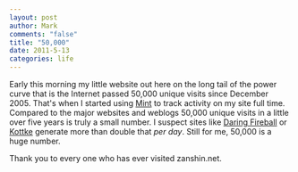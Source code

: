 ```yaml
--- 
layout: post
author: Mark
comments: "false"
title: "50,000"
date: 2011-5-13
categories: life
---
```

Early this morning my little website out here on the long tail of the power curve that is the Internet passed 50,000 unique visits since December 2005. That's when I started using <a title="Mint" href="http://haveamint.com">Mint</a> to track activity on my site full time. Compared to the major websites and weblogs 50,000 unique visits in a little over five years is truly a small number. I suspect sites like <a href="http://daringfireball.net/" title="Daring Fireball">Daring Fireball</a> or <a href="http://kottke.org/" title="Kottke">Kottke</a> generate more than double that <em>per day</em>. Still for me, 50,000 is a huge number.

Thank you to every one who has ever visited zanshin.net.
